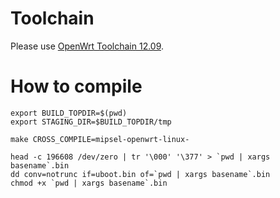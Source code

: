 Toolchain
=========
Please use [OpenWrt Toolchain 12.09](https://downloads.openwrt.org/attitude_adjustment/12.09/ramips/rt288x/).

How to compile
==============
```shell
export BUILD_TOPDIR=$(pwd)
export STAGING_DIR=$BUILD_TOPDIR/tmp

make CROSS_COMPILE=mipsel-openwrt-linux-

head -c 196608 /dev/zero | tr '\000' '\377' > `pwd | xargs basename`.bin
dd conv=notrunc if=uboot.bin of=`pwd | xargs basename`.bin
chmod +x `pwd | xargs basename`.bin
```
